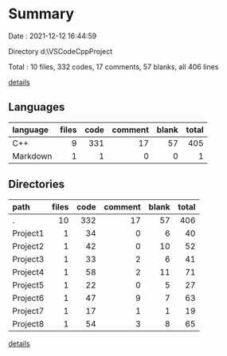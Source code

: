 # Summary

Date : 2021-12-12 16:44:59

Directory d:\VSCodeCppProject

Total : 10 files,  332 codes, 17 comments, 57 blanks, all 406 lines

[details](details.md)

## Languages
| language | files | code | comment | blank | total |
| :--- | ---: | ---: | ---: | ---: | ---: |
| C++ | 9 | 331 | 17 | 57 | 405 |
| Markdown | 1 | 1 | 0 | 0 | 1 |

## Directories
| path | files | code | comment | blank | total |
| :--- | ---: | ---: | ---: | ---: | ---: |
| . | 10 | 332 | 17 | 57 | 406 |
| Project1 | 1 | 34 | 0 | 6 | 40 |
| Project2 | 1 | 42 | 0 | 10 | 52 |
| Project3 | 1 | 33 | 2 | 6 | 41 |
| Project4 | 1 | 58 | 2 | 11 | 71 |
| Project5 | 1 | 22 | 0 | 5 | 27 |
| Project6 | 1 | 47 | 9 | 7 | 63 |
| Project7 | 1 | 17 | 1 | 1 | 19 |
| Project8 | 1 | 54 | 3 | 8 | 65 |

[details](details.md)